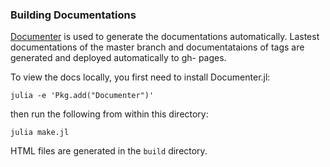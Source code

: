 ### Building Documentations

[Documenter](https://github.com/MichaelHatherly/Documenter.jl) is used to generate
the documentations automatically. Lastest documentations of the master branch
and documentataions of tags are generated and deployed automatically to gh-
pages.


To view the docs locally, you first need to install Documenter.jl:

    julia -e 'Pkg.add("Documenter")'

then run the following from within this directory:

    julia make.jl

HTML files are generated in the `build` directory.
